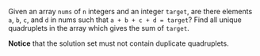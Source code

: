 Given an array `nums` of `n` integers and an integer `target`, are there elements `a`, `b`, `c`, and `d` in nums such that `a + b + c + d = target`? Find all unique quadruplets in the array which gives the sum of `target`.

**Notice** that the solution set must not contain duplicate quadruplets.